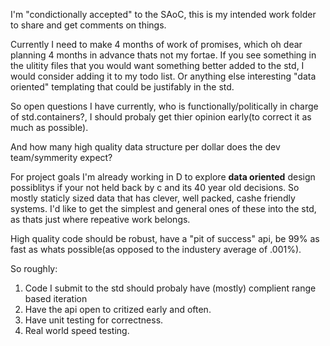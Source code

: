 I'm "condictionally accepted" to the SAoC, this is my intended work folder to share and get comments on things.

Currently I need to make 4 months of work of promises, which oh dear planning 4 months in advance thats not my fortae. If you see something in the ulitity files that you would want something better added to the std, I would consider adding it to my todo list. Or anything else interesting "data oriented" templating that could be justifably in the std.

So open questions I have currently, who is functionally/politically in charge of std.containers?, I should probaly get thier opinion early(to correct it as much as possible).

And how many high quality data structure per dollar does the dev team/symmerity expect?

For project goals I'm already working in D to explore **data oriented** design possiblitys if your not held back by c and its 40 year old decisions. So mostly staticly sized data that has clever, well packed, cashe friendly systems. I'd like to get the simplest and general ones of these into the std, as thats just where repeative work belongs.

High quality code should be robust, have a "pit of success" api, be 99% as fast as whats possible(as opposed to the industery average of .001%).

So roughly:

1. Code I submit to the std should probaly have (mostly) complient range based iteration
2. Have the api open to critized early and often.
3. Have unit testing for correctness.
4. Real world speed testing.

